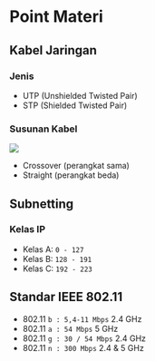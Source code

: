 # Point Materi

## Kabel Jaringan

### Jenis
- UTP (Unshielded Twisted Pair)
- STP (Shielded Twisted Pair)

### Susunan Kabel
![](https://encrypted-tbn0.gstatic.com/images?q=tbn:ANd9GcQPlDPsU0JUMmVxuPR_BZ8Cunu5f0_F6Ucmrg&usqp=CAU)
- Crossover (perangkat sama)
- Straight (perangkat beda)

## Subnetting

### Kelas IP
- Kelas A: `0 - 127`
- Kelas B: `128 - 191`
- Kelas C: `192 - 223`

## Standar IEEE 802.11
- 802.11 `b : 5,4-11 Mbps` 2.4 GHz
- 802.11 `a : 54 Mbps` 5 GHz
- 802.11 `g : 30 / 54 Mbps` 2.4 GHz
- 802.11 `n : 300 Mbps` 2.4 & 5 GHz
